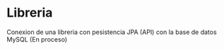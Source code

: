 # Libreria
Conexion de una libreria con pesistencia JPA (API)  con la base de datos MySQL (En proceso)
